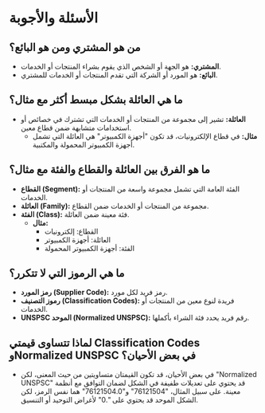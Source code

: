 # الأسئلة والأجوبة

## من هو المشتري ومن هو البائع؟
- **المشتري:** هو الجهة أو الشخص الذي يقوم بشراء المنتجات أو الخدمات.
- **البائع:** هو المورد أو الشركة التي تقدم المنتجات أو الخدمات للمشتري.

## ما هي العائلة بشكل مبسط أكثر مع مثال؟
- **العائلة:** تشير إلى مجموعة من المنتجات أو الخدمات التي تشترك في خصائص أو استخدامات متشابهة ضمن قطاع معين.
  - **مثال:** في قطاع الإلكترونيات، قد تكون "أجهزة الكمبيوتر" هي العائلة التي تشمل أجهزة الكمبيوتر المحمولة والمكتبية.

## ما هو الفرق بين العائلة والقطاع والفئة مع مثال؟
- **القطاع (Segment):** الفئة العامة التي تشمل مجموعة واسعة من المنتجات أو الخدمات.
- **العائلة (Family):** مجموعة من المنتجات أو الخدمات ضمن القطاع.
- **الفئة (Class):** فئة معينة ضمن العائلة.
  - **مثال:** 
    - القطاع: إلكترونيات
    - العائلة: أجهزة الكمبيوتر
    - الفئة: أجهزة الكمبيوتر المحمولة

## ما هي الرموز التي لا تتكرر؟
- **رمز المورد (Supplier Code):** رمز فريد لكل مورد.
- **رموز التصنيف (Classification Codes):** فريدة لنوع معين من المنتجات أو الخدمات.
- **UNSPSC الموحد (Normalized UNSPSC):** رقم فريد يحدد فئة الشراء بأكملها.

## لماذا تتساوى قيمتي Classification Codes وNormalized UNSPSC في بعض الأحيان؟
- في بعض الأحيان، قد تكون القيمتان متساويتين من حيث المعنى، لكن "Normalized UNSPSC" قد يحتوي على تعديلات طفيفة في الشكل لضمان التوافق مع أنظمة معينة. على سبيل المثال، "76121504" و"76121504.0" هما نفس الرمز، لكن الشكل الموحد قد يحتوي على ".0" لأغراض التوحيد أو التنسيق.